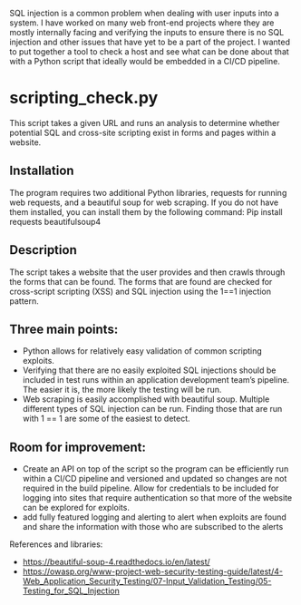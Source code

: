 SQL injection is a common problem when dealing with user inputs into a system. I have worked on many web front-end projects where they are mostly internally facing and verifying the inputs to ensure there is no SQL injection and other issues that have yet to be a part of the project. I wanted to put together a tool to check a host and see what can be done about that with a Python script that ideally would be embedded in a CI/CD pipeline.

# scripting_check.py
This script takes a given URL and runs an analysis to determine whether potential SQL and cross-site scripting exist in forms and pages within a website.

## Installation
The program requires two additional Python libraries, requests for running web requests, and a beautiful soup for web scraping.
If you do not have them installed, you can install them by the following command: 
Pip install requests beautifulsoup4

## Description
The script takes a website that the user provides and then crawls through the forms that can be found. The forms that are found are checked for cross-script scripting (XSS) and SQL injection using the 1==1 injection pattern.

## Three main points:
- Python allows for relatively easy validation of common scripting exploits.
- Verifying that there are no easily exploited SQL injections should be included in test runs within an application development team’s pipeline. The easier it is, the more likely the testing will be run.
- Web scraping is easily accomplished with beautiful soup. Multiple different types of SQL injection can be run. Finding those that are run with 1 == 1 are some of the easiest to detect.
  
## Room for improvement:
- Create an API on top of the script so the program can be efficiently run within a CI/CD pipeline and versioned and updated so changes are not required in the build pipeline.
Allow for credentials to be included for logging into sites that require authentication so that more of the website can be explored for exploits.
- add fully featured logging and alerting to alert when exploits are found and share the information with those who are subscribed to the alerts

References and libraries:
* https://beautiful-soup-4.readthedocs.io/en/latest/
* https://owasp.org/www-project-web-security-testing-guide/latest/4-Web_Application_Security_Testing/07-Input_Validation_Testing/05-Testing_for_SQL_Injection
